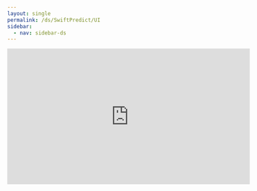 ```yaml
---
layout: single
permalink: /ds/SwiftPredict/UI
sidebar:
  - nav: sidebar-ds
---
```


<div class="shiny-container">
	<iframe src="https://dmitrytoda.shinyapps.io/SwiftPredict/" height="315" width="560" allowfullscreen="" frameborder="0">
	</iframe>
</div>